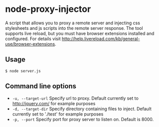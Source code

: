 # node-proxy-injector

  A script that allows you to proxy a remote server and injecting css stylesheets and js scripts into the remote server response. The tool supports live reload, but you must have browser extensions installed and configured. For details visit http://help.livereload.com/kb/general-use/browser-extensions.


## Usage

  `$ node server.js`

## Command line options

  * `-u, --target-url` Specify url to proxy. Default currently set to http://jquery.com/ for example purposes
  * `-d, --target-dir` Specify directory containing files to inject. Default currently set to './test' for example purposes
  * `-p, --port` Specify port for proxy server to listen on. Default is 8000.
